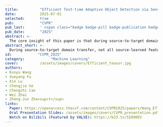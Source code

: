 ```yaml
---
title:          "Efficient Test-time Adaptive Object Detection via Sensitivity-Guided Pruning"
date:           2025-07-01
selected:       true
pub:            "CVPR"
pub_last:       ' <span class="badge badge-pill badge-publication badge-success">Oral (3.3% of all accepted papers)</span>'
pub_date:       "2025"
abstract: >-
  The core insight of this paper is that during source-to-target domain transfer, not all source-learned features are beneficial, some can even degrade target performance. Based on this insight, we propose focus adaptation on the helpful parts, and ignore the harmful ones. This selective strategy reduces adaptation difficulty and lowers computational cost, leading to more efficient transfer.
abstract_short: >-
  During source-to-target domain transfer, not all source-learned features are beneficial, some can even degrade target performance.
id:            "CVPR_2025"
category:            "Machine Learning"
cover:          /assets/images/covers/Efficient_teasor.jpg
authors:
- Kunyu Wang
- Xueyang Fu
- Xin Lu
- Chengjie Ge
- Chengzhi Cao
- Wei Zhai
- Zheng-Jun Zha<sup>†</sup>
links:
  Paper: https://openaccess.thecvf.com/content/CVPR2025/papers/Wang_Efficient_Test-time_Adaptive_Object_Detection_via_Sensitivity-Guided_Pruning_CVPR_2025_paper.pdf
  Oral Presentation Slides: /assets/images/covers/CVPR_presentation.pdf
  Watch on Bilibili (Featured by VALSE): https://b23.tv/5I090EV
---
```

